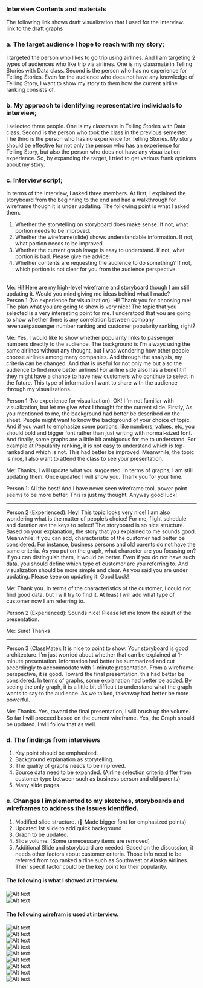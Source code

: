 ### Interview Contents and materials
The following link shows draft visualization that I used for the interview.<br>
[Iink to the draft graphs](/interview_draftGraph.md)


### a. The target audience I hope to reach with my story;
I targeted the person who likes to go trip using airlines. And I am targeting 2 types of audiences who like trip via airlines. One is my classmate in Telling Stories with Data class. Second is the person who has no experience for Telling Stories. Even for the audience who does not have any knowledge of Telling Story, I want to show my story to them how the current airline ranking consists of.

### b. My approach to identifying representative individuals to interview;
I selected three people. One is my classmate in Telling Stories with Data class. Second is the person who took the class in the previous semester. The third is the person who has no experience for Telling Stories. My story should be effective for not only the person who has an experience for Telling Story, but also the person who does not have any visualization experience. So, by expanding the target, I tried to get various frank opinions about my story. 

### c. Interview script;
In terms of the Interview, I asked three members. At first, I explained the storyboard from the beginning to the end and had a walkthrough for wireframe though it is under updating. The following point is what I asked them.<br>
1.	Whether the storytelling on storyboard does make sense. If not, what portion needs to be improved.
2.	Whether the wireframe(slide) shows understandable information. If not, what portion needs to be improved.
3.	Whether the current graph image is easy to understand. If not, what portion is bad. Please give me advice.
4.	Whether contents are requesting the audience to do something? If not, which portion is not clear for you from the audience perspective.<br><br>

Me: Hi! Here are my high-level wireframe and storyboard though I am still updating it. Would you mind giving me ideas behind what I made?<br>
Person 1 (No experience for visualization): Hi! Thank you for choosing me! The plan what you are going to show is very nice! The topic that you selected is a very interesting point for me. I understood that you are going to show whether there is any correlation between company revenue/passenger number ranking and customer popularity ranking, right?<br>

Me: Yes, I would like to show whether popularity links to passenger numbers directly to the audience. The background is I’m always using the same airlines without any thought, but I was wondering how other people choose airlines among many companies. And through the analysis, my criteria can be changed. And that is useful for not only me but also the audience to find more better airlines! For airline side also has a benefit if they might have a chance to have new customers who continue to select in the future. This type of information I want to share with the audience through my visualizations.<br>

Person 1 (No experience for visualization): OK! I ‘m not familiar with visualization, but let me give what I thought for the current slide. Firstly, As you mentioned to me, the background had better be described on the sheet. People might want to know the background of your choice of topic. And if you want to emphasize some portions, like numbers, values, etc, you should bold and bigger font rather than just writing with normal-sized font. And finally, some graphs are a little bit ambiguous for me to understand. For example at Popularity ranking, it is not easy to understand which is top-ranked and which is not. This had better be improved. Meanwhile, the topic is nice, I also want to attend the class to see your presentation.<br>

Me: Thanks, I will update what you suggested. In terms of graphs, I am still updating them. Once updated I will show you. Thank you for your time.<br>

Person 1: All the best! And I have never seen wireframe tool, power point seems to be more better. This is just my thought. Anyway good luck!<br>
________________________________________
Person 2 (Experienced): Hey! This topic looks very nice! I am also wondering what is the matter of people’s choice! For me, flight schedule and duration are the keys to select! The storyboard is so nice structure. Based on your explanation, the story that you explained to me sounds good. Meanwhile, if you can add, characteristic of the customer had better be considered. For instance, business persons and old parents do not have the same criteria. As you put on the graph, what character are you focusing on? If you can distinguish them, it would be better. Even if you do not have such data, you should define which type of customer are you referring to. And visualization should be more simple and clear. As you said you are under updating. Please keep on updating it. Good Luck!<br>

Me: Thank you. In terms of the characteristics of the customer, I could not find good data, but I will try to find it. At least I will add what type of customer now I am referring to.<br>

Person 2 (Experienced):  Sounds nice!  Please let me know the result of the presentation.<br>

Me: Sure!  Thanks<br>
________________________________________
Person 3 (ClassMate): It is nice to point to show. Your storyboard is good architecture. I’m just worried about whether that can be explained at 1-minute presentation. Information had better be summarized and cut accordingly to accommodate with 1-minute presentation. From a wireframe perspective, it is good. Toward the final presentation, this had better be considered. In terms of graphs, some explanation had better be added. By seeing the only graph, it is a little bit difficult to understand what the graph wants to say to the audience. As we talked, takeaway had better be more powerful.<br> 

Me: Thanks. Yes, toward the final presentation, I will brush up the volume. So far I will proceed based on the current wireframe. Yes, the Graph should be updated. I will follow that as well.<br>

### d. The findings from interviews
1.	Key point should be emphasized.
2.	Background explanation as storytelling.
3.	The quality of graphs needs to be improved.
4.	Source data need to be expanded. (Airline selection criteria differ from customer type between such as business person and old parents)
5.	Many slide pages.<br> 
### e. Changes I implemented to my sketches, storyboards and wireframes to address the issues identified.
1.	Modified slide structure. ( Made bigger font for emphasized points)
2.	Updated 1st slide to add quick background 
3.	Graph to be updated.
4.	Slide volume. (Some unnecessary items are removed)
5.	Additional Slide and storyboard are needed. Based on the discussion, it needs other factors about customer criteria. Those info need to be referred from top ranked airline such as Southwest or Alaska Airlines. Their specif factor could be the key point for their popularity. <br>

#### The following is what I showed at interview.
![Alt text](/Data/Storyboard1.png)<br>
![Alt text](/Data/Storyboard2.png)<br>

#### The following wirefram is used at interview.
![Alt text](/Data/Balsamiq1.png)<br>
![Alt text](/Data/Balsamiq2.png)<br>
![Alt text](/Data/Balsamiq3.png)<br>
![Alt text](/Data/Balsamiq4.png)<br>
![Alt text](/Data/Balsamiq5.png)<br>
![Alt text](/Data/Balsamiq6.png)<br>
![Alt text](/Data/Balsamiq7.png)<br>
![Alt text](/Data/Balsamiq8.png)<br>
![Alt text](/Data/Balsamiq9.png)<br>

